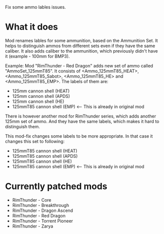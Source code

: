 Fix some ammo lables issues.

# What it does
Mod renames lables for some ammunition, based on the Ammunition Set. It helps to distinguish ammos from different sets even if they have the same caliber.
It also adds caliber to the ammunition, which previously didn't have it (example - 100mm for BMP3).

Example:
Mod "RimThunder - Red Dragon" adds new set of ammo called "AmmoSet_125mmT85".
It consists of <Ammo_125mmT85_HEAT>, <Ammo_125mmT85_Sabot>, <Ammo_125mmT85_HE> and <Ammo_125mmT85_EMP>.
The labels of them are:
- 125mm cannon shell (HEAT)
- 125mm cannon shell (APDS)
- 125mm cannon shell (HE)
- 125mmT85 cannon shell (EMP) <-- This is already in original mod

There is however another mod for RimThunder series, which adds another 125mm set of ammo. And they have the same labels, which makes it hard to distinguish them.

This mod-fix changes some labels to be more appropriate. In that case it changes this set to following:
- 125mmT85 cannon shell (HEAT)
- 125mmT85 cannon shell (APDS)
- 125mmT85 cannon shell (HE)
- 125mmT85 cannon shell (EMP) <-- This is already in original mod

# Currently patched mods
- RimThunder - Core
- RimThunder - Breakthrough
- RimThunder - Dragon Ascend
- RimThunder - Red Dragon
- RimThunder - Torrent Pioneer
- RimThunder - Zarya
